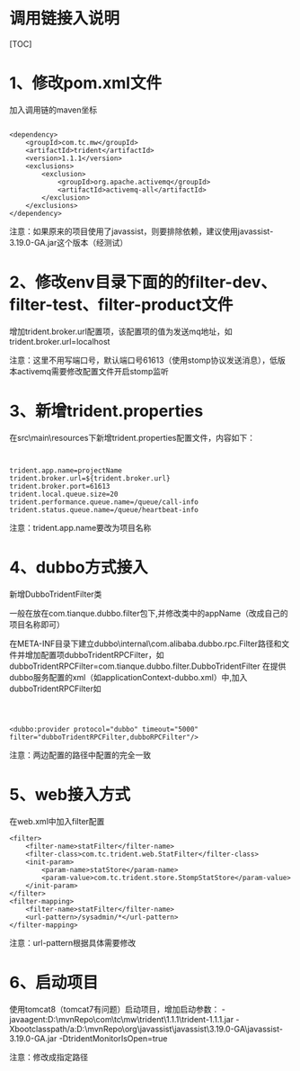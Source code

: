 # 调用链接入说明

[TOC]

# 1、修改pom.xml文件
加入调用链的maven坐标

```

<dependency>
	<groupId>com.tc.mw</groupId>
	<artifactId>trident</artifactId>
	<version>1.1.1</version>
	<exclusions>
		<exclusion>
			<groupId>org.apache.activemq</groupId>
			<artifactId>activemq-all</artifactId>
		</exclusion>
	</exclusions>
</dependency>

```

注意：如果原来的项目使用了javassist，则要排除依赖，建议使用javassist-3.19.0-GA.jar这个版本（经测试）


# 2、修改env目录下面的的filter-dev、filter-test、filter-product文件

增加trident.broker.url配置项，该配置项的值为发送mq地址，如
trident.broker.url=localhost

注意：这里不用写端口号，默认端口号61613（使用stomp协议发送消息），低版本activemq需要修改配置文件开启stomp监听

# 3、新增trident.properties
在src\main\resources下新增trident.properties配置文件，内容如下：

```


trident.app.name=projectName
trident.broker.url=${trident.broker.url}
trident.broker.port=61613
trident.local.queue.size=20
trident.performance.queue.name=/queue/call-info
trident.status.queue.name=/queue/heartbeat-info

```

注意：trident.app.name要改为项目名称


# 4、dubbo方式接入
新增DubboTridentFilter类


一般在放在com.tianque.dubbo.filter包下,并修改类中的appName（改成自己的项目名称即可）

在META-INF目录下建立dubbo\internal\com.alibaba.dubbo.rpc.Filter路径和文件并增加配置项dubboTridentRPCFilter，如
dubboTridentRPCFilter=com.tianque.dubbo.filter.DubboTridentFilter
在提供dubbo服务配置的xml（如applicationContext-dubbo.xml）中,加入dubboTridentRPCFilter如

```



<dubbo:provider protocol="dubbo" timeout="5000" filter="dubboTridentRPCFilter,dubboRPCFilter"/>

```

注意：两边配置的路径中配置的完全一致


# 5、web接入方式
在web.xml中加入filter配置

```
<filter>
	<filter-name>statFilter</filter-name>
    <filter-class>com.tc.trident.web.StatFilter</filter-class>
    <init-param>
    	<param-name>statStore</param-name>
        <param-value>com.tc.trident.store.StompStatStore</param-value>
 	</init-param>
</filter>
<filter-mapping>
	<filter-name>statFilter</filter-name>
    <url-pattern>/sysadmin/*</url-pattern>
</filter-mapping>

```

注意：url-pattern根据具体需要修改


# 6、启动项目

使用tomcat8（tomcat7有问题）启动项目，增加启动参数：
-javaagent:D:\mvnRepo\com\tc\mw\trident\1.1.1\trident-1.1.1.jar -Xbootclasspath/a:D:\mvnRepo\org\javassist\javassist\3.19.0-GA\javassist-3.19.0-GA.jar -DtridentMonitorIsOpen=true

注意：修改成指定路径
